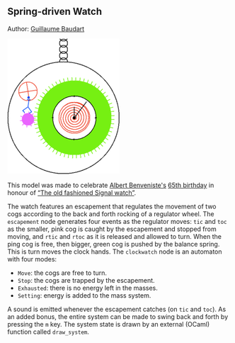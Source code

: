 ## Spring-driven Watch ##

Author: [Guillaume Baudart](http://www.di.ens.fr/~baudart/)

![Screenshot](img/watch.png "Screenshot")

This model was made to celebrate 
[Albert Benveniste's](http://people.rennes.inria.fr/Albert.Benveniste/)
[65th birthday](https://project.inria.fr/alberts65th/) in honour of
[“The old fashioned Signal watch”](http://people.rennes.inria.fr/Albert.Benveniste/pub/Polychrony.pdf).

The watch features an escapement that regulates the movement of two cogs
according to the back and forth rocking of a regulator wheel. The
`escapement` node generates four events as the regulator moves: `tic` and
`toc` as the smaller, pink cog is caught by the escapement and stopped from
moving, and `rtic` and `rtoc` as it is released and allowed to turn. When
the ping cog is free, then bigger, green cog is pushed by the balance
spring. This is turn moves the clock hands. The `clockwatch` node is an
automaton with four modes:

* `Move`: the cogs are free to turn.
* `Stop`: the cogs are trapped by the escapement.
* `Exhausted`: there is no energy left in the masses.
* `Setting`: energy is added to the mass system.

A sound is emitted whenever the escapement catches (on `tic` and `toc`). As
an added bonus, the entire system can be made to swing back and forth by
pressing the `m` key. The system state is drawn by an external (OCaml)
function called `draw_system`.

